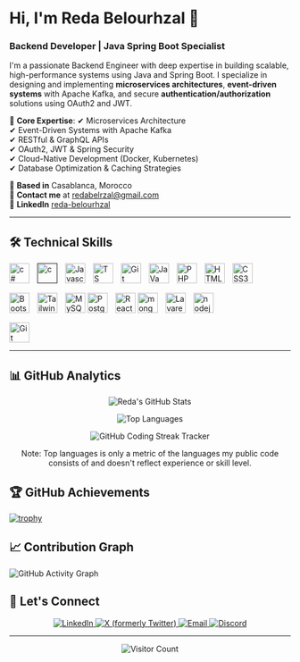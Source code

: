 # **Hi, I'm Reda Belourhzal** 👋
### **Backend Developer | Java Spring Boot Specialist**

I'm a passionate Backend Engineer with deep expertise in building scalable, high-performance systems using Java and Spring Boot. I specialize in designing and implementing **microservices architectures**, **event-driven systems** with Apache Kafka, and secure **authentication/authorization** solutions using OAuth2 and JWT.

🔹 **Core Expertise**: 
✔ Microservices Architecture  
✔ Event-Driven Systems with Apache Kafka  
✔ RESTful & GraphQL APIs  
✔ OAuth2, JWT & Spring Security  
✔ Cloud-Native Development (Docker, Kubernetes)  
✔ Database Optimization & Caching Strategies  


📍 **Based in** Casablanca, Morocco  
📧 **Contact me** at [redabelrzal@gmail.com](mailto:redabelrzal@gmail.com)  
💼 **LinkedIn** [reda-belourhzal](https://www.linkedin.com/in/reda-belourhzal)

---

## 🛠️ **Technical Skills**

<p align="left">
    <a href="https://learn.microsoft.com/en-us/dotnet/csharp/" target="_blank" rel="noreferrer"><img src="https://raw.githubusercontent.com/danielcranney/readme-generator/main/public/icons/skills/csharp-colored.svg" width="36" height="36" alt="c#" style="margin-right: 10px" /></a>
<a href="" target="_blank" rel="noreferrer"><img src="https://raw.githubusercontent.com/danielcranney/readme-generator/main/public/icons/skills/c-colored.svg" width="36" height="36" alt="c" style="margin-right: 10px" /></a>
<a href="https://developer.mozilla.org/en-US/docs/Web/JavaScript" target="_blank" rel="noreferrer"><img src="https://raw.githubusercontent.com/danielcranney/readme-generator/main/public/icons/skills/javascript-colored.svg" width="36" height="36" alt="Javascript" style="margin-right: 10px" /></a>
    <a href="https://typescript.org/" target="_blank" rel="noreferrer"><img src="https://raw.githubusercontent.com/danielcranney/readme-generator/main/public/icons/skills/typescript-colored.svg" width="36" height="36" alt="TS" style="margin-right: 10px" /></a>
    <a href="https://nextjs.org/" target="_blank" rel="noreferrer"><img src="https://raw.githubusercontent.com/danielcranney/readme-generator/main/public/icons/skills/nextjs-colored.svg" width="36" height="36" alt="Git" style="margin-right: 10px" /></a>
<a href="https://developer.mozilla.org/en-US/docs/Web/JavaScript" target="_blank" rel="noreferrer"><img src="https://raw.githubusercontent.com/danielcranney/readme-generator/main/public/icons/skills/java-colored.svg" width="36" height="36" alt="JaVa" style="margin-right: 10px" /></a>
<a href="https://www.php.net/" target="_blank" rel="noreferrer"><img src="https://raw.githubusercontent.com/danielcranney/readme-generator/main/public/icons/skills/php-colored.svg" width="36" height="36" alt="PHP" style="margin-right: 10px" /></a>
<!-- <a href="https://www.typescriptlang.org/" target="_blank" rel="noreferrer"><img src="https://raw.githubusercontent.com/danielcranney/readme-generator/main/public/icons/skills/typescript-colored.svg" width="36" height="36" alt="Typescript" /></a> -->
<!--<a href="https://www.python.org/" target="_blank" rel="noreferrer"><img src="https://raw.githubusercontent.com/danielcranney/readme-generator/main/public/icons/skills/python-colored.svg" width="36" height="36" alt="Python" style="margin-right: 10px" /></a> -->
<a href="https://developer.mozilla.org/en-US/docs/Glossary/HTML5" target="_blank" rel="noreferrer"><img src="https://raw.githubusercontent.com/danielcranney/readme-generator/main/public/icons/skills/html5-colored.svg" width="36" height="36" alt="HTML5" style="margin-right: 10px" /></a>
<a href="https://www.w3.org/TR/CSS/#css" target="_blank" rel="noreferrer"><img src="https://raw.githubusercontent.com/danielcranney/readme-generator/main/public/icons/skills/css3-colored.svg" width="36" height="36" alt="CSS3" style="margin-right: 10px" /></a>
    
<a href="https://getbootstrap.com/" target="_blank" rel="noreferrer"><img src="https://raw.githubusercontent.com/danielcranney/readme-generator/main/public/icons/skills/bootstrap-colored.svg" width="36" height="36" alt="Bootstrap" style="margin-right: 10px" /></a>
<a href="https://tailwindcss.com/" target="_blank" rel="noreferrer"><img src="https://raw.githubusercontent.com/danielcranney/readme-generator/main/public/icons/skills/tailwindcss-colored.svg" width="36" height="36" alt="Tailwind" style="margin-right: 10px" /></a>
<a href="https://www.mysql.com/" target="_blank" rel="noreferrer"><img src="https://raw.githubusercontent.com/danielcranney/readme-generator/main/public/icons/skills/mysql-colored.svg" width="36" height="36" alt="MySQL" /></a>
<a href="https://www.postgresql.org/" target="_blank" rel="noreferrer"><img src="https://raw.githubusercontent.com/danielcranney/readme-generator/main/public/icons/skills/postgresql-colored.svg" width="36" height="36" alt="PostgreSQL" style="margin-right: 10px" /></a>
<a href="https://www.react.com/" target="_blank" rel="noreferrer"><img src="https://raw.githubusercontent.com/danielcranney/readme-generator/main/public/icons/skills/react-colored.svg" width="36" height="36" alt="Reactjs" /></a>
<a href="[https://firebase.google.com/](https://www.mongodb.com/fr-fr)" target="_blank" rel="noreferrer"><img src="https://raw.githubusercontent.com/danielcranney/readme-generator/main/public/icons/skills/mongodb-colored.svg" width="36" height="36" alt="mongodb" style="margin-right: 10px" /></a>
<a href="https://laravel.com/" target="_blank" rel="noreferrer"><img src="https://raw.githubusercontent.com/danielcranney/readme-generator/main/public/icons/skills/laravel-colored.svg" width="36" height="36" alt="Lavarel" style="margin-right: 10px" /></a>
<a href="[https://flutter.dev/](https://nodejs.org/en)" target="_blank" rel="noreferrer"><img src="https://raw.githubusercontent.com/danielcranney/readme-generator/main/public/icons/skills/nodejs-colored.svg" width="36" height="36" alt="nodejs" style="margin-right: 10px" /></a>
<!-- <a  target="_blank" rel="noreferrer"><img src="https://raw.githubusercontent.com/danielcranney/readme-generator/main/public/icons/skills/express-colored.svg" width="36" height="36" alt="nodejs" style="margin-right: 10px" /></a>-->
<a href="https://git-scm.com/" target="_blank" rel="noreferrer"><img src="https://raw.githubusercontent.com/danielcranney/readme-generator/main/public/icons/skills/git-colored.svg" width="36" height="36" alt="Git" style="margin-right: 10px" /></a>

---

## 📊 **GitHub Analytics**

<div align="center">
  
  ![Reda's GitHub Stats](https://github-readme-stats.vercel.app/api?username=RedaBelourhzal&show_icons=true&count_private=true&theme=radical&hide_border=true&bg_color=30,0f0c29,302b63,24243e&title_color=fff&text_color=fff&icon_color=79ff97)
  
  ![Top Languages]([https://github-readme-stats.vercel.app/api/top-langs/?username=RedaBelourhzal&layout=compact&langs_count=8&theme=radical&hide_border=true&bg_color=45,3a1c71,d76d77,ffaf7b&title_color=fff&text_color=fff](https://github-readme-stats.vercel.app/api/top-langs/?username=RedaBelourhzal&layout=compact&langs_count=8&theme=radical&hide_border=true&bg_color=30,0f0c29,302b63,24243e&title_color=fff&text_color=fff))

![GitHub Coding Streak Tracker](https://streak-stats.demolab.com?user=RedaBelourhzal&theme=radical&hide_border=true&background=30%252C0f0c29%252C302b63
)

  Note: Top languages is only a metric of the languages my public code consists of and doesn't reflect experience or skill level.
  
  
</div>

## 🏆 **GitHub Achievements**

[![trophy](https://github-profile-trophy.vercel.app/?username=RedaBelourhzal&theme=onedark&row=2&column=4&margin-w=15&margin-h=15&no-bg=true)](https://github.com/ryo-ma/github-profile-trophy)


## 📈 **Contribution Graph**

![GitHub Activity Graph](https://github-readme-activity-graph.vercel.app/graph?username=RedaBelourhzal&bg_color=0D1117&color=5BCDEC&line=5BCDEC&point=FFFFFF&hide_border=true)

## 🤝 **Let's Connect**

<p align="center">
  <a href="https://www.linkedin.com/in/reda-belourhzal" target="_blank">
    <img src="https://img.shields.io/badge/LinkedIn-0077B5?style=for-the-badge&logo=linkedin&logoColor=white" alt="LinkedIn">
  </a>
 <a href="https://x.com/RedaBelourhzal" target="_blank">
  <img src="https://img.shields.io/badge/X-000000?style=for-the-badge&logo=x&logoColor=white" alt="X (formerly Twitter)">
</a>
  <a href="mailto:redabelrzal@gmail.com" target="_blank">
    <img src="https://img.shields.io/badge/Gmail-D14836?style=for-the-badge&logo=gmail&logoColor=white" alt="Email">
  </a>
  <a href="https://discord.com/users/kirmizia" target="_blank">
    <img src="https://img.shields.io/badge/Discord-5865F2?style=for-the-badge&logo=discord&logoColor=white" alt="Discord">
  </a>
</p>

---

<div align="center">
  
  ![Visitor Count](https://komarev.com/ghpvc/?username=RedaBelourhzal&color=blueviolet&style=flat-square)
  
</div>

</div>
